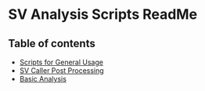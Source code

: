 # SV Analysis Scripts ReadMe
## Table of contents
- [Scripts for General Usage](#Scripts-for-General-Usage)
- [SV Caller Post Processing](#SV-Caller-Post-Processing)
- [Basic Analysis](#Basic-Analysis)
